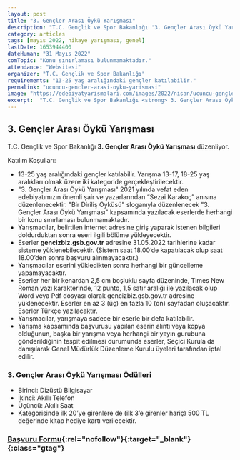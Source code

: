 ```yaml
---
layout: post
title: "3. Gençler Arası Öykü Yarışması"
description: "T.C. Gençlik ve Spor Bakanlığı '3. Gençler Arası Öykü Yarışması' düzenliyor."
category: articles
tags: [mayıs 2022, hikaye yarışması, genel]
lastDate: 1653944400
dateHuman: "31 Mayıs 2022"
comTopic: "Konu sınırlaması bulunmamaktadır."
attendance: "Websitesi"
organizer: "T.C. Gençlik ve Spor Bakanlığı"
requirements: "13-25 yaş aralığındaki gençler katılabilir."
permalink: "ucuncu-gencler-arasi-oyku-yarismasi"
image: "https://edebiyatyarismalari.com/images/2022/nisan/ucuncu-gencler-arasi-oyku-yarismasi.jpg"
excerpt:  "T.C. Gençlik ve Spor Bakanlığı <strong> 3. Gençler Arası Öykü Yarışması </strong> düzenliyor."
---
```


## 3. Gençler Arası Öykü Yarışması
T.C. Gençlik ve Spor Bakanlığı **3. Gençler Arası Öykü Yarışması** düzenliyor.

Katılım Koşulları:
- 13-25 yaş aralığındaki gençler katılabilir. Yarışma 13-17, 18-25 yaş aralıkları olmak üzere iki kategoride gerçekleştirilecektir.
- "3. Gençler Arası Öykü Yarışması" 2021 yılında vefat eden edebiyatımızın önemli şair ve yazarlarından “Sezai Karakoç” anısına düzenlenecektir. "Bir Diriliş Öyküsü" sloganıyla düzenlenecek "3. Gençler Arası Öykü Yarışması" kapsamında yazılacak eserlerde herhangi bir konu sınırlaması bulunmamaktadır.
- Yarışmacılar, belirtilen internet adresine giriş yaparak istenen bilgileri doldurduktan sonra eseri ilgili bölüme yükleyecektir.
- Eserler **gencizbiz.gsb.gov.tr** adresine 31.05.2022 tarihlerine kadar sisteme yüklenebilecektir. (Sistem saat 18.00’de kapatılacak olup saat 18.00’den sonra başvuru alınmayacaktır.)
- Yarışmacılar eserini yükledikten sonra herhangi bir güncelleme yapamayacaktır.
- Eserler her bir kenardan 2,5 cm boşluklu sayfa düzeninde, Times New Roman yazı karakterinde, 12 punto, 1,5 satır aralığı ile yazılacak olup Word veya Pdf dosyası olarak gencizbiz.gsb.gov.tr adresine yüklenecektir. Eserler en az 3 (üç) en fazla 10 (on) sayfadan oluşacaktır. Eserler Türkçe yazılacaktır.
- Yarışmacılar, yarışmaya sadece bir eserle bir defa katılabilir.
- Yarışma kapsamında başvurusu yapılan eserin alıntı veya kopya olduğunun, başka bir yarışma veya herhangi bir yayın gurubuna gönderildiğinin tespit edilmesi durumunda eserler, Seçici Kurula da danışılarak Genel Müdürlük Düzenleme Kurulu üyeleri tarafından iptal edilir.


### 3. Gençler Arası Öykü Yarışması Ödülleri
- Birinci: Dizüstü Bilgisayar
- İkinci: Akıllı Telefon
- Üçüncü: Akıllı Saat
- Kategorisinde ilk 20’ye girenlere de (ilk 3’e girenler hariç) 500 TL değerinde kitap hediye kartı verilecektir.


### [Başvuru Formu](https://e-genc.gsb.gov.tr/EGenc/Basvuru/OykuYarismasi#step-1/?ref=edebiyatyarismalari.com){:rel="nofollow"}{:target="_blank"}{:class="gtag"}